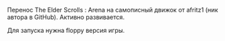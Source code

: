 Перенос The Elder Scrolls : Arena на самописный движок от afritz1 (ник автора в GitHub). Активно развивается.

Для запуска нужна floppy версия игры.
